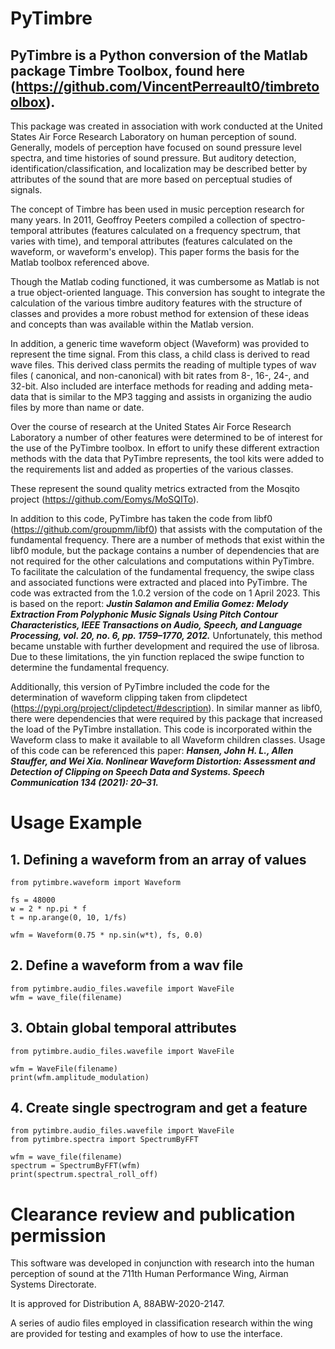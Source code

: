 # PyTimbre

## PyTimbre is a Python conversion of the Matlab package Timbre Toolbox, found here (https://github.com/VincentPerreault0/timbretoolbox).

This package was created in association with work conducted at the United States Air Force Research Laboratory on human 
perception of sound. Generally, models of perception have focused on sound pressure level spectra, and time histories of 
sound pressure. But auditory detection, identification/classification, and localization may be described better by 
attributes of the sound that are more based on perceptual studies of signals.

The concept of Timbre has been used in music perception research for many years. In 2011, Geoffroy Peeters compiled a 
collection of spectro-temporal attributes (features calculated on a frequency spectrum, that varies with time), and 
temporal attributes (features calculated on the waveform, or waveform's envelop). This paper forms the basis for the 
Matlab toolbox referenced above.

Though the Matlab coding functioned, it was cumbersome as Matlab is not a true object-oriented language. This conversion
has sought to integrate the calculation of the various timbre auditory features with the structure of classes and 
provides a more robust method for extension of these ideas and concepts than was available within the Matlab version.

In addition, a generic time waveform object (Waveform) was provided to represent the time signal. From this class, a 
child class is derived to read wave files. This derived class permits the reading of multiple types of wav files (
canonical, and non-canonical) with bit rates from 8-, 16-, 24-, and 32-bit. Also included are interface methods for
reading and adding meta-data that is similar to the MP3 tagging and assists in organizing the audio files by more than 
name or date.

Over the course of research at the United States Air Force Research Laboratory a number of other features were 
determined to be of interest for the use of the PyTimbre toolbox. In effort to unify these different extraction methods
with the data that PyTimbre represents, the tool kits were added to the requirements list and added as properties of the
various classes. 

These represent the sound quality metrics extracted from the Mosqito project (https://github.com/Eomys/MoSQITo).

In addition to this code, PyTimbre has taken the code from libf0 (https://github.com/groupmm/libf0) that assists with 
the computation of the fundamental frequency. There are a number of methods that exist within the libf0 module, but the
package contains a number of dependencies that are not required for the other calculations and computations within
PyTimbre. To facilitate the calculation of the fundamental frequency, the swipe class and associated functions were
extracted and placed into PyTimbre. The code was extracted from the 1.0.2 version of the code on 1 April 2023. This is 
based on the report: __*Justin Salamon and Emilia Gomez: Melody Extraction From Polyphonic Music Signals Using Pitch 
Contour Characteristics, IEEE Transactions on Audio, Speech, and Language Processing, vol. 20, no. 6, pp. 1759–1770, 
2012.*__ Unfortunately, this method became unstable with further development and required the use of librosa. Due to 
these limitations, the yin function replaced the swipe function to determine the fundamental frequency.


Additionally, this version of PyTimbre included the code for the determination of waveform clipping taken from 
clipdetect (https://pypi.org/project/clipdetect/#description). In similar manner as libf0, there were dependencies that
were required by this package that increased the load of the PyTimbre installation. This code is incorporated within the
Waveform class to make it available to all Waveform children classes. Usage of this code can be referenced this paper:
__*Hansen, John H. L., Allen Stauffer, and Wei Xia. Nonlinear Waveform Distortion: Assessment and Detection of Clipping
on Speech Data and Systems. Speech Communication 134 (2021): 20–31.*__

# Usage Example
## 1. Defining a waveform from an array of values

    from pytimbre.waveform import Waveform

    fs = 48000
    w = 2 * np.pi * f
    t = np.arange(0, 10, 1/fs)

    wfm = Waveform(0.75 * np.sin(w*t), fs, 0.0)

## 2. Define a waveform from a wav file

    from pytimbre.audio_files.wavefile import WaveFile
    wfm = wave_file(filename)

## 3. Obtain global temporal attributes

    from pytimbre.audio_files.wavefile import WaveFile

    wfm = WaveFile(filename)
    print(wfm.amplitude_modulation)

## 4. Create single spectrogram and get a feature

    from pytimbre.audio_files.wavefile import WaveFile
    from pytimbre.spectra import SpectrumByFFT

    wfm = wave_file(filename)
    spectrum = SpectrumByFFT(wfm)
    print(spectrum.spectral_roll_off)

# Clearance review and publication permission

This software was developed in conjunction with research into the human perception of sound at the 711th Human 
Performance Wing, Airman Systems Directorate.  

It is approved for Distribution A, 88ABW-2020-2147.

A series of audio files employed in classification research within the wing are provided for testing and examples of how 
to use the interface.